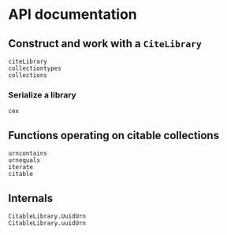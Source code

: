 # API documentation


## Construct and work with a `CiteLibrary`


```@docs
citeLibrary
collectiontypes
collections
```



### Serialize a library

```@docs
cex
```

## Functions operating on citable collections

```@docs
urncontains
urnequals
iterate
citable
```

## Internals


```@docs
CitableLibrary.UuidUrn
CitableLibrary.uuidUrn
```